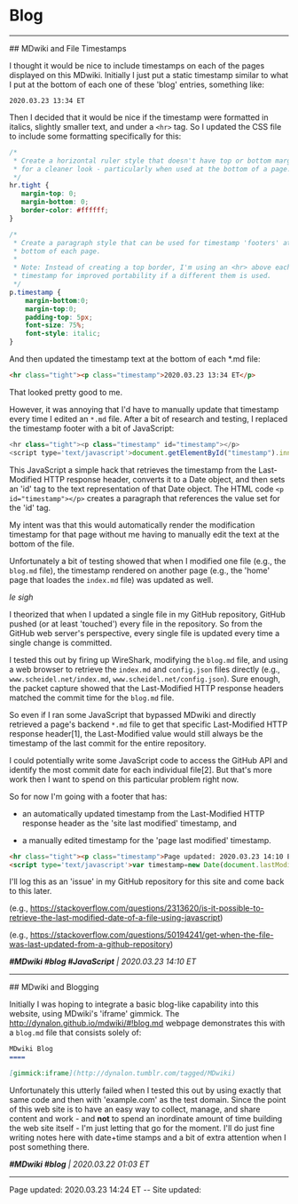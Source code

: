 # Blog

<hr class="tight">
## MDwiki and File Timestamps

I thought it would be nice to include timestamps on each of the pages displayed on this MDwiki.  Initially I just put a static timestamp similar to what I put at the bottom of each one of these 'blog' entries, something like:

```
2020.03.23 13:34 ET
```

Then I decided that it would be nice if the timestamp were formatted in italics, slightly smaller text, and under a `<hr>` tag.  So I updated the CSS file to include some formatting specifically for this:

```CSS
/*
 * Create a horizontal ruler style that doesn't have top or bottom margins,
 * for a cleaner look - particularly when used at the bottom of a page.
 */
hr.tight {
   margin-top: 0;
   margin-bottom: 0;
   border-color: #ffffff;
}

/*
 * Create a paragraph style that can be used for timestamp 'footers' at the
 * bottom of each page.
 *
 * Note: Instead of creating a top border, I'm using an <hr> above each
 * timestamp for improved portability if a different them is used.
 */
p.timestamp {
    margin-bottom:0;
    margin-top:0;
    padding-top: 5px;
    font-size: 75%;
    font-style: italic;
}
```

And then updated the timestamp text at the bottom of each \*.md file:

```HTML
<hr class="tight"><p class="timestamp">2020.03.23 13:34 ET</p>
```

That looked pretty good to me.

However, it was annoying that I'd have to manually update that timestamp every time I edited an `*.md` file. After a bit of research and testing, I replaced the timestamp footer with a bit of JavaScript:

```JavaScript
<hr class="tight"><p class="timestamp" id="timestamp"></p>
<script type='text/javascript'>document.getElementById("timestamp").innerHTML = Date(document.lastModified);</script>
```

This JavaScript a simple hack that retrieves the timestamp from the Last-Modified HTTP response header, converts it to a Date object, and then sets an 'id' tag to the text representation of that Date object. The HTML code `<p id="timestamp"></p>` creates a paragraph that references the value set for the 'id' tag.

My intent was that this would automatically render the modification timestamp for that page without me having to manually edit the text at the bottom of the file.

Unfortunately a bit of testing showed that when I modified one file (e.g., the `blog.md` file), the timestamp rendered on another page (e.g., the 'home' page that loades the `index.md` file) was updated as well.

<i>*le sigh*</i>

I theorized that when I updated a single file in my GitHub repository, GitHub pushed (or at least 'touched') every file in the repository.  So from the GitHub web server's perspective, every single file is updated every time a single change is committed.

I tested this out by firing up WireShark, modifying the `blog.md` file, and using a web browser to retrieve the `index.md` and `config.json` files directly (e.g., `www.scheidel.net/index.md`, `www.scheidel.net/config.json`).  Sure enough, the packet capture showed that the Last-Modified HTTP response headers matched the commit time for the `blog.md` file.

So even if I ran some JavaScript that bypassed MDwiki and directly retrieved a page's backend `*.md` file to get that specific Last-Modified HTTP response header\[1\], the Last-Modified value would still always be the timestamp of the last commit for the entire repository.

I could potentially write some JavaScript code to access the GitHub API and identify the most commit date for each individual file\[2\].  But that's more work then I want to spend on this particular problem right now.
  
So for now I'm going with a footer that has:

 * an automatically updated timestamp from the Last-Modified HTTP response header as the 'site last modified' timestamp, and
 
 * a manually edited timestamp for the 'page last modified' timestamp.

```HTML
<hr class="tight"><p class="timestamp">Page updated: 2020.03.23 14:10 ET -- Site updated: <span id="timestamp"></span></p>
<script type='text/javascript'>var timestamp=new Date(document.lastModified); document.getElementById("timestamp").innerHTML = timestamp;</script>
```

I'll log this as an 'issue' in my GitHub repository for this site and come back to this later.

 (e.g., <a href="https://stackoverflow.com/questions/2313620/is-it-possible-to-retrieve-the-last-modified-date-of-a-file-using-javascript" target="_blank">https://<span></span>stackoverflow.<span></span>com/questions/2313620/is-it-possible-to-retrieve-the-last-modified-date-of-a-file-using-javascript</a>)
 
 (e.g., <a href="https://stackoverflow.com/questions/50194241/get-when-the-file-was-last-updated-from-a-github-repository" target="_blank">https://<span></span>stackoverflow.<span></span>com/questions/50194241/get-when-the-file-was-last-updated-from-a-github-repository</a>)

_**#MDwiki #blog #JavaScript** | 2020.03.23 14:10 ET_

<hr class="tight">
## MDwiki and Blogging

Initially I was hoping to integrate a basic blog-like capability into this website, using MDwiki's 'iframe' gimmick.  The <a href="http://dynalon.github.io/mdwiki/#!blog.md" target="_blank">http://<span></span>dynalon.<span></span>github.<span></span>io/mdwiki/#!blog.md</a> webpage demonstrates this with a `blog.md` file that consists solely of:

```markdown
MDwiki Blog
====

[gimmick:iframe](http://dynalon.tumblr.com/tagged/MDwiki)
```

Unfortunately this utterly failed when I tested this out by using exactly that same code and then with 'example.com' as the test domain. Since the point of this web site is to have an easy way to collect, manage, and share content and work - and **not** to spend an inordinate amount of time building the web site itself - I'm just letting that go for the moment. I'll do just fine writing notes here with date+time stamps and a bit of extra attention when I post something there.

_**#MDwiki #blog** | 2020.03.22 01:03 ET_

<hr class="tight"><p class="timestamp">Page updated: 2020.03.23 14:24 ET -- Site updated: <span id="timestamp"></span></p>
<script type='text/javascript'>var timestamp=new Date(document.lastModified); document.getElementById("timestamp").innerHTML = timestamp;</script>
